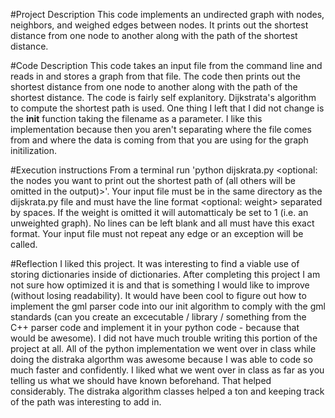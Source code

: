 #Project Description
This code implements an undirected graph with nodes, neighbors, and weighed edges between nodes. It prints out the shortest distance from one node to another along with the path of the shortest distance.

#Code Description
This code takes an input file from the command line and reads in and stores a graph from that file. The code then prints out the shortest distance from one node to another along with the path of the shortest distance. The code is fairly self explanitory. Dijkstrata's algorithm to compute the shortest path is used. One thing I left that I did not change is the __init__ function taking the filename as a parameter. I like this implementation because then you aren't separating where the file comes from and where the data is coming from that you are using for the graph initilization.

#Execution instructions
From a terminal run 'python dijskrata.py <your input filename> <optional: the nodes you want to print out the shortest path of (all others will be omitted in the output)>'. Your input file must be in the same directory as the dijskrata.py file and must have the line format <node1> <node2> <optional: weight> separated by spaces. If the weight is omitted it will automatticaly be set to 1 (i.e. an unweighted graph). No lines can be left blank and all must have this exact format. Your input file must not repeat any edge or an exception will be called.

#Reflection
I liked this project. It was interesting to find a viable use of storing dictionaries inside of dictionaries.
After completing this project I am not sure how optimized it is and that is something I would like to improve (without losing readability). It would have been cool to figure out how to implement the gml parser code into our init algorithm to comply with the gml standards (can you create an excecutable / library / something from the C++ parser code and implement it in your python code - because that would be awesome).
I did not have much trouble writing this portion of the project at all. All of the python implementation we went over in class while doing the distraka algorthm was awesome because I was able to code so much faster and confidently.
I liked what we went over in class as far as you telling us what we should have known beforehand. That helped considerably. The distraka algorithm classes helped a ton and keeping track of the path was interesting to add in.
